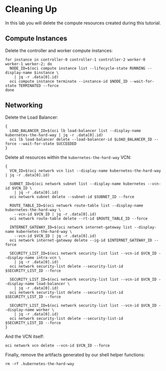 # Cleaning Up

In this lab you will delete the compute resources created during this tutorial.

## Compute Instances

Delete the controller and worker compute instances:

```
for instance in controller-0 controller-1 controller-2 worker-0 worker-1 worker-2; do
  NODE_ID=$(oci compute instance list --lifecycle-state RUNNING --display-name $instance \
    | jq -r .data[0].id)
  oci compute instance terminate --instance-id $NODE_ID --wait-for-state TERMINATED --force
done
```

## Networking

Delete the Load Balancer:

```
{
  LOAD_BALANCER_ID=$(oci lb load-balancer list --display-name kubernetes-the-hard-way | jq -r .data[0].id)
  oci lb load-balancer delete --load-balancer-id $LOAD_BALANCER_ID --force --wait-for-state SUCCEEDED
}
```

Delete all resources within the `kubernetes-the-hard-way` VCN:

```
{
  VCN_ID=$(oci network vcn list --display-name kubernetes-the-hard-way | jq -r .data[0].id)

  SUBNET_ID=$(oci network subnet list --display-name kubernetes --vcn-id $VCN_ID \
    | jq -r .data[0].id)
  oci network subnet delete --subnet-id $SUBNET_ID --force

  ROUTE_TABLE_ID=$(oci network route-table list --display-name kubernetes-the-hard-way \
    --vcn-id $VCN_ID | jq -r .data[0].id)
  oci network route-table delete --rt-id $ROUTE_TABLE_ID --force

  INTERNET_GATEWAY_ID=$(oci network internet-gateway list --display-name kubernetes-the-hard-way \
    --vcn-id $VCN_ID | jq -r .data[0].id)
  oci network internet-gateway delete --ig-id $INTERNET_GATEWAY_ID --force

  SECURITY_LIST_ID=$(oci network security-list list --vcn-id $VCN_ID --display-name intra-vcn \
    | jq -r .data[0].id)
  oci network security-list delete --security-list-id $SECURITY_LIST_ID --force
  
  SECURITY_LIST_ID=$(oci network security-list list --vcn-id $VCN_ID --display-name load-balancer \
    | jq -r .data[0].id)
  oci network security-list delete --security-list-id $SECURITY_LIST_ID --force
  
  SECURITY_LIST_ID=$(oci network security-list list --vcn-id $VCN_ID --display-name worker \
    | jq -r .data[0].id)
  oci network security-list delete --security-list-id $SECURITY_LIST_ID --force
}
```

And the VCN itself:

```
oci network vcn delete --vcn-id $VCN_ID --force
```

Finally, remove the artifacts generated by our shell helper functions:

```
rm -rf .kubernetes-the-hard-way
```
